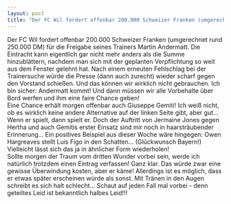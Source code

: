 ```yaml
---
layout: post
title: "Der FC Wil fordert offenbar 200.000 Schweizer Franken (umgerechnet rund 250.000 DM) für die Freigabe seines Trainers Martin Andermatt."
---
```


Der FC Wil fordert offenbar 200.000 Schweizer Franken (umgerechnet rund 250.000 DM) für die Freigabe seines Trainers Martin Andermatt. Die Eintracht kann eigentlich gar nicht mehr anders als die Summe hinzublättern, nachdem man sich mit der geplanten Verpflichtung so weit aus dem Fenster gelehnt hat. Nach einem erneuten Fehlschlag bei der Trainersuche würde die Presse (dann auch zurecht) wieder scharf gegen den Vorstand schießen. Und das können wir wirklich nicht gebrauchen. Ich bin sicher: Andermatt kommt! Und dann müssen wir alle Vorbehalte über Bord werfen und ihm eine faire Chance geben!  
Eine Chance erhält morgen offenbar auch Giuseppe Gemiti! Ich weiß nicht, ob es wirklich keine andere Alternative auf der linken Seite gibt, aber gut... Wenn er spielt, dann spielt er. Doch der Auftritt von Jermaine Jones gegen Hertha und auch Gemitis erster Einsatz sind mir noch in haarsträubender Erinnerung... Ein positives Beispiel aus dieser Woche wäre hingegen: Owen Hargreaves stellt Luis Figo in den Schatten... (Glückwunsch Bayern!) Vielleicht lässt sich das ja in ähnlicher Form wiederholen!  
Sollte morgen der Traum vom dritten Wunder vorbei sein, werde ich natürlich trotzdem einen Eintrag verfassen! Ganz klar. Das würde zwar eine gewisse Überwindung kosten, aber er käme! Allerdings ist es möglich, dass er etwas später erscheinen würde als sonst. Mit Tränen in den Augen schreibt es sich halt schlecht... Schaut auf jeden Fall mal vorbei - denn geteiltes Leid ist bekanntlich halbes Leid!!!

